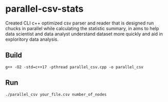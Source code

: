 # parallel-csv-stats

Created CLI c++ optimized csv parser and reader that is designed run chucks in parallel while calculating the statistic summary, in aims to help data scientist and data analyst understand dataset more quickly and aid in exploritory data analysis. 

## Build
```g++ -O2 -std=c++17 -pthread parallel_csv.cpp -o parallel_csv```

## Run 
```./parallel_csv your_file.csv number_of_nodes```